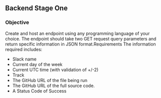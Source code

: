 ##  Backend Stage One 

### Objective
Create and host an endpoint using any programming language of your choice.
The endpoint should take two GET request query parameters and return specific information in JSON format.Requirements
The information required includes:
- Slack name
- Current day of the week
- Current UTC time (with validation of +/-2)
- Track
- The GitHub URL of the file being run
- The GitHub URL of the full source code.
- A  Status Code of Success